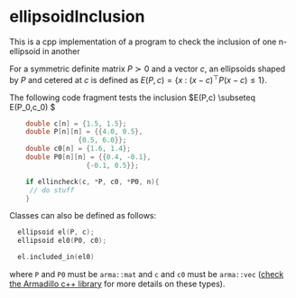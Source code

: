 # ellipsoidInclusion
This is a cpp  implementation of a program to check the inclusion of one n-ellipsoid in another

For a symmetric definite matrix $P\succ0$ and a vector $c$, an ellipsoids shaped by $P$ and cetered at $c$ is defined as $E(P,c) = \{x~:~(x-c)^\top P(x-c)\leq 1\}$.

The following code fragment tests the inclusion $E(P,c) \subseteq E(P_0,c_0) $

```cpp
    double c[n] = {1.5, 1.5};
    double P[n][n] = {{4.0, 0.5},       
                 {0.5, 6.0}};
    double c0[n] = {1.6, 1.4};
    double P0[n][n] = {{0.4, -0.1},
                   {-0.1, 0.5}};

    if ellincheck(c, *P, c0, *P0, n){
     // do stuff
    }
```

Classes can also be defined as follows:

```cpp
  ellipsoid el(P, c);
  ellipsoid el0(P0, c0);

  el.included_in(el0)

```
where `P` and `P0` must be `arma::mat` and `c` and `c0` must be `arma::vec` ([check the Armadillo c++ library](https://arma.sourceforge.net/docs.html) for more details on these types).

